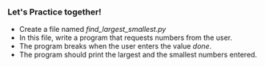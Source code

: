 ### Let's Practice together!

- Create a file named *find_largest_smallest.py*
- In this file, write a program that requests numbers from the user.
- The program breaks when the user enters the value *done*.
- The program should print the largest and the smallest numbers entered.

<div style="text-align:center"><img data-natural-width="340" data-natural-height="234" style="" data-src="https://posteo.de/images/daten.png"/>
